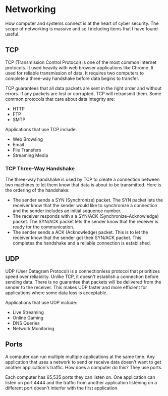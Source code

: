 # Networking

How computer and systems connect is at the heart of cyber security. The scope of networking is massive and so I including items that I have found useful.

## TCP

TCP (Transmission Control Protocol) is one of the most common internet protocols. It used heavily with web browser applications like Chrome. It used for reliable transmission of data. It requires two computers to complete a three-way handshake before data begins to transfer.

TCP guarantees that all data packets are sent in the right order and without errors. If any packets are lost or corrupted, TCP will retransmit them. Some common protocols that care about data integrity are:

- HTTP
- FTP
- SMTP

Applications that use TCP include:

- Web Browsing
- Email
- File Transfers
- Streaming Media

### TCP Three-Way Handshake

The three-way handshake is used by TCP to create a connection between two machines to let them know that data is about to be transmitted. Here is the ordering of the handshake:

- The sender sends a SYN (Synchronize) packet. The SYN packet lets the receiver know that the sender would like to synchronize a connection and the sender includes an initial sequence number.
- The receiver responds with a a SYN/ACK (Synchronize-Acknowledge) packet. The SYN/ACK packet lets the sender know that the receiver is ready for the communication.
- The sender sends a ACK (Acknowledge) packet. This is to let the receiver know that the sender got their SYN/ACK packet. This completes the handshake and a reliable connection is established.

## UDP

UDP (User Datagram Protocol) is a connectionless protocol that prioritizes speed over reliability. Unlike TCP, it doesn't establish a connection before sending data. There is no guarantee that packets will be delivered from the sender to the receiver. This makes UDP faster and more efficient for applications where some data loss is acceptable.

Applications that use UDP include:

- Live Streaming
- Online Gaming
- DNS Queries
- Network Monitoring

## Ports

A computer can run multiple multiple applications at the same time. Any application that uses a network to send or receive data doesn't want to get another application's traffic. How does a computer do this? They use ports.

Each computer has 65,535 ports they can listen on. One application can listen on port 4444 and the traffic from another application listening on a different port doesn't interfer with the first application.

